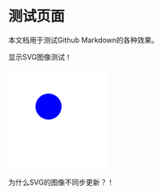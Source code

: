 
# 测试页面

本文档用于测试Github Markdown的各种效果。

显示SVG图像测试！

<img src="https://github.com/itgotousa/pg16/blob/main/d0001.svg">

为什么SVG的图像不同步更新？！

